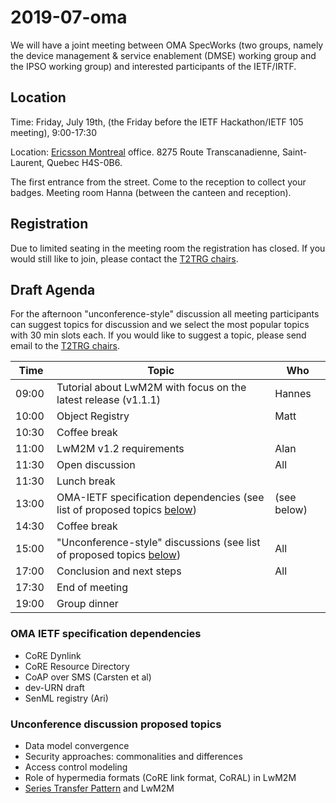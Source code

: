 # 2019-07-oma

We will have a joint meeting between OMA SpecWorks (two groups, namely the device management & service enablement (DMSE) working group and the IPSO working group) and interested participants of the IETF/IRTF. 

## Location

Time: Friday, July 19th, (the Friday before the IETF Hackathon/IETF 105 meeting), 9:00-17:30

Location: [Ericsson Montreal](https://www.ericsson.com/en/about-us/company-facts/ericsson-worldwide/canada) office. 8275 Route Transcanadienne, Saint-Laurent, Quebec H4S-0B6.

The first entrance from the street. Come to the reception to collect your badges. Meeting room Hanna (between the canteen and reception).

## Registration

Due to limited seating in the meeting room the registration has closed. If you would still like to join, please contact the [T2TRG chairs](mailto:t2trg-chairs@irtf.org).

## Draft Agenda

For the afternoon "unconference-style" discussion all meeting participants can suggest topics for discussion and we select the most popular topics with 30 min slots each. If you would like to suggest a topic, please send email to the [T2TRG chairs](mailto:t2trg-chairs@irtf.org).

| Time    | Topic | Who |
|---------|-------|-----|
| 09:00   | Tutorial about LwM2M with focus on the latest release (v1.1.1) | Hannes
| 10:00   | Object Registry |  Matt
| 10:30   | Coffee break
| 11:00   | LwM2M v1.2 requirements | Alan
| 11:30   | Open discussion | All 
| 11:30   | Lunch break
| 13:00   | OMA-IETF specification dependencies (see list of proposed topics [below](#oma-ietf-specification-dependencies)) | (see below)
| 14:30   | Coffee break
| 15:00   | "Unconference-style" discussions (see list of proposed topics [below](#unconference-discussion-proposed-topics)) | All                                           
| 17:00   | Conclusion and next steps | All
| 17:30   | End of meeting
| 19:00   | Group dinner

### OMA IETF specification dependencies

* CoRE Dynlink
* CoRE Resource Directory
* CoAP over SMS (Carsten et al)
* dev-URN draft
* SenML registry (Ari)

### Unconference discussion proposed topics

- Data model convergence
- Security approaches: commonalities and differences
- Access control modeling
- Role of hypermedia formats (CoRE link format, CoRAL) in LwM2M
- [Series Transfer Pattern](https://tools.ietf.org/html/draft-bormann-t2trg-stp-01) and LwM2M
